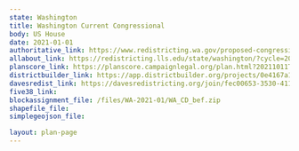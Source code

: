 ```yaml
---
state: Washington
title: Washington Current Congressional
body: US House
date: 2021-01-01
authoritative_link: https://www.redistricting.wa.gov/proposed-congressional-maps
allabout_link: https://redistricting.lls.edu/state/washington/?cycle=2020&level=Congress&startdate=
planscore_link: https://planscore.campaignlegal.org/plan.html?20211011T130835.149442750Z
districtbuilder_link: https://app.districtbuilder.org/projects/0e4167a1-e15a-43d1-9f5d-dbc3259aa5d0
davesredist_link: https://davesredistricting.org/join/fec00653-3530-4110-9704-f18df4566ce9
five38_link:
blockassignment_file: /files/WA-2021-01/WA_CD_bef.zip
shapefile_file:
simplegeojson_file:

layout: plan-page
---
```


